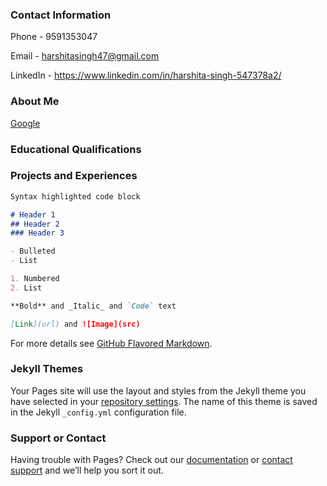 ### Contact Information

Phone - 9591353047

Email - harshitasingh47@gmail.com

LinkedIn - https://www.linkedin.com/in/harshita-singh-547378a2/




### About Me 


<a href="www.google.com" text = hello from the other side></a>
[Google](http://google.com)


### Educational Qualifications





### Projects and Experiences 


```markdown
Syntax highlighted code block

# Header 1
## Header 2
### Header 3

- Bulleted
- List

1. Numbered
2. List

**Bold** and _Italic_ and `Code` text

[Link](url) and ![Image](src)
```

For more details see [GitHub Flavored Markdown](https://guides.github.com/features/mastering-markdown/).

### Jekyll Themes

Your Pages site will use the layout and styles from the Jekyll theme you have selected in your [repository settings](https://github.com/HarshitaSingh47/harshitasingh/settings). The name of this theme is saved in the Jekyll `_config.yml` configuration file.

### Support or Contact

Having trouble with Pages? Check out our [documentation](https://help.github.com/categories/github-pages-basics/) or [contact support](https://github.com/contact) and we’ll help you sort it out.
